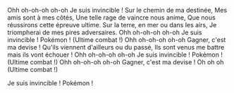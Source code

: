 Ohh oh-oh-oh oh-oh
Je suis invincible !
Sur le chemin de ma destinée,
Mes amis sont à mes côtés,
Une telle rage de vaincre nous anime,
Que nous réussirons cette épreuve ultime.
Sur la terre, en mer ou dans les airs,
Je triompherai de mes pires adversaires.
Ohh oh-oh-oh oh-oh
Je suis invincible !
Pokémon !
(Ultime combat !)
Ohh oh-oh-oh oh-oh
Gagner, c'est ma devise !
Qu'ils viennent d'ailleurs ou du passé,
Ils sont venus me battre mais ils vont échouer !
Ohh oh-oh-oh oh-oh
Je suis invincible !
Pokémon !
(Ultime combat !)
Ohh oh-oh-oh oh-oh Gagner, c'est ma devise !
Oh oh oh
(Ultime combat !)

Je suis invincible !
Pokémon !
